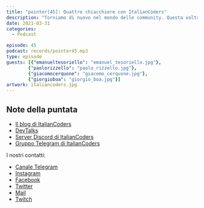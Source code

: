 ```yaml
---
title: "pointer[45]: Quattro chiacchiere con ItalianCoders"
description: "Torniamo di nuovo nel mondo delle community. Questa volta abbiamo avuto l'opportunità di intervistare Paolo Rizzello, Emanuel Tesoriello, Giacomo Cerquone e Giorgio Boa, amministratori di ItalianCoders, una delle principali community di sviluppatori in Italia con oltre 1000 partecipanti all'interno del gruppo Discord. Con loro abbiamo parlato di come è nato ItalianCoders, come si gestisce una community così grande e, soprattutto, quanto questa passione li ha aiutati nel loro lavoro."
date: 2021-03-31
categories:
  - Podcast

episode: 45
podcast: records/pointer45.mp3
type: episode
guests: [{"emanueltesoriello": "emanuel_tesoriello.jpg"},
        {"paolorizzello": "paolo_rizzello.jpg"},
        {"giacomocerquone": "giacomo_cerquone.jpg"},
        {"giorgioboa": "giorgio_boa.jpg"}]
artwork: italiancoders.jpg
---
```


## Note della puntata

<!-- wp:list -->
<ul><li><a href="https://italiancoders.it/">Il blog di ItalianCoders</a></li><li><a href="https://www.youtube.com/c/ItalianCoders">DevTalks</a></li><li><a href="http://s.italiancoders.it/discord">Server Discord di ItalianCoders</a></li><li><a href="https://t.me/joinchat/WNyfAAPISDWeZHHj">Gruppo Telegram di ItalianCoders</a></li></ul>
<!-- /wp:list -->



I nostri contatti:

- [Canale Telegram](https://t.me/PointerPodcast)
- [Instagram](https://www.instagram.com/pointerpodcast/)
- [Facebook](https://www.facebook.com/pointerPodcast/)
- [Twitter](https://twitter.com/PointerPodcast)
- [Mail](info@pointerpodcast.it)
- [Twitch](https://www.twitch.tv/pointerpodcast)

